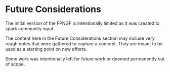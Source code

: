 # Future Considerations

The initial version of the FPNGF is intentionally limited as it was created to spark community input.&#x20;

The content here in the Future Considerations section may include very rough notes that were gathered to capture a concept. They are meant to be used as a starting point on new efforts.&#x20;

Some work was intentionally left for future work or deemed permanently out of scope.&#x20;

